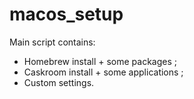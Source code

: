 # macos_setup

Main script contains:

- Homebrew install + some packages ;
- Caskroom install + some applications ;
- Custom settings.

